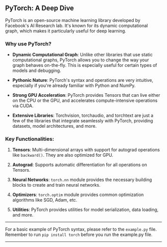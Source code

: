 ## PyTorch: A Deep Dive

PyTorch is an open-source machine learning library developed by Facebook's AI Research lab. It's known for its dynamic computational graph, which makes it particularly useful for deep learning.

### Why use PyTorch?

- **Dynamic Computational Graph**: Unlike other libraries that use static computational graphs, PyTorch allows you to change the way your graph behaves on-the-fly. This is especially useful for certain types of models and debugging.
  
- **Pythonic Nature**: PyTorch's syntax and operations are very intuitive, especially if you're already familiar with Python and NumPy.
  
- **Strong GPU Acceleration**: PyTorch provides Tensors that can live either on the CPU or the GPU, and accelerates compute-intensive operations via CUDA.
  
- **Extensive Libraries**: Torchvision, torchaudio, and torchtext are just a few of the libraries that integrate seamlessly with PyTorch, providing datasets, model architectures, and more.

### Key Functionalities:

1. **Tensors**: Multi-dimensional arrays with support for autograd operations like `backward()`. They are also optimized for GPU.
   
2. **Autograd**: Supports automatic differentiation for all operations on Tensors.
   
3. **Neural Networks**: `torch.nn` module provides the necessary building blocks to create and train neural networks.
   
4. **Optimizers**: `torch.optim` module provides common optimization algorithms like SGD, Adam, etc.
   
5. **Utilities**: PyTorch provides utilities for model serialization, data loading, and more.

---

For a basic example of PyTorch syntax, please refer to the `example.py` file. Remember to run ```pip install torch``` before you run the example.py file. 

---